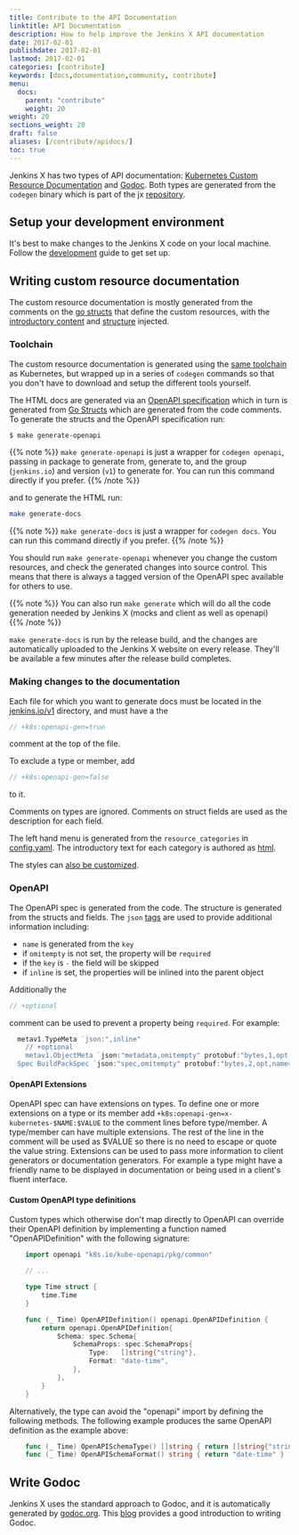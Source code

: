 ```yaml
---
title: Contribute to the API Documentation
linktitle: API Documentation
description: How to help improve the Jenkins X API documentation
date: 2017-02-01
publishdate: 2017-02-01
lastmod: 2017-02-01
categories: [contribute]
keywords: [docs,documentation,community, contribute]
menu:
  docs:
    parent: "contribute"
    weight: 20
weight: 20
sections_weight: 20
draft: false
aliases: [/contribute/apidocs/]
toc: true
---
```


Jenkins X has two types of API documentation: [Kubernetes Custom Resource Documentation](/apidocs) and [Godoc](https://godoc.org/github.com/jenkins-x/jx).
Both types are generated from the `codegen` binary which is part of the jx [repository](https://github.com/jenkins-x/jx).  

## Setup your development environment

It's best to make changes to the Jenkins X code on your local machine. Follow the [development](../development) guide 
to get set up.

## Writing custom resource documentation

The custom resource documentation is mostly generated from the comments on the [go structs](https://github.com/jenkins-x/jx/tree/master/pkg/apis/jenkins.io/v1) that define the custom resources, with the [introductory content](https://github.com/jenkins-x/jx/tree/master/docs/apidocs/static_includes) and [structure](https://github.com/jenkins-x/jx/blob/master/docs/apidocs/config.yaml) injected.

### Toolchain

The custom resource documentation is generated using the [same toolchain](https://kubernetes.io/docs/contribute/generate-ref-docs/kubernetes-api/) as Kubernetes, but wrapped up in a series of `codegen` commands so that you don't have to download and setup the different tools yourself.

The HTML docs are generated via an [OpenAPI specification](https://github.com/jenkins-x/jx/tree/master/docs/apidocs/openapi-spec) which in turn is generated from [Go Structs](https://github.com/jenkins-x/jx/tree/master/pkg/client/openapi) which are generated from the code comments.
To generate the structs and the OpenAPI specification run:
 
 ```bash
 $ make generate-openapi
 ```  
 
 {{% note %}}
 `make generate-openapi` is just a wrapper for `codegen openapi`, passing in package to generate from, generate to, and the group (`jenkins.io`) and version (`v1`) to generate for.
 You can run this command directly if you prefer.
 {{% /note %}} 
 
 and to generate the HTML run:
 
 ```bash
 make generate-docs
 ```

{{% note %}}
`make generate-docs` is just a wrapper for `codegen docs`. You can run this command directly if you prefer.
{{% /note %}}

You should run `make generate-openapi` whenever you change the custom resources, and check the generated changes into
 source control. This means that there is always a tagged version of the OpenAPI spec available for others to use.
 
{{% note %}}
You can also run `make generate` which will do all the code generation needed by Jenkins X (mocks and client as well 
as openapi)  
{{% /note %}}
 
 `make generate-docs` is run by the release build, and the changes are automatically uploaded to the Jenkins X 
 website on every release. They'll be available a few minutes after the release build completes.

### Making changes to the documentation

Each file for which you want to generate docs must be located in the [jenkins.io/v1](https://github.com/jenkins-x/jx/tree/master/pkg/apis/jenkins.io/v1) directory, and must have a the

```go
// +k8s:openapi-gen=true
```

comment at the top of the file.

To exclude a type or member, add

```go
// +k8s:openapi-gen=false
``` 

to it.

Comments on types are ignored. Comments on struct fields are used as the description for each field.

The left hand menu is generated from the `resource_categories` in [config.yaml](https://github.com/jenkins-x/jx/blob/master/docs/apidocs/config.yaml). The introductory text for each category is authored as
[html](https://github.com/jenkins-x/jx/tree/master/docs/apidocs/static_includes).

The styles can [also be customized](https://github.com/jenkins-x/jx/blob/master/docs/apidocs/static/stylesheet.css).

### OpenAPI

The OpenAPI spec is generated from the code. The structure is generated from the structs and fields. The `json` 
[tags](https://golang.org/pkg/encoding/json/#Marshal) are used to provide additional information including: 

* `name` is generated from the `key` 
* if `omitempty` is not set, the property will be `required`
* if the `key` is `-` the field will be skipped
* if `inline` is set, the properties will be inlined into the parent object


Additionally the 

```go
// +optional
```

comment can be used to prevent a property being `required`. For example:

```go
  metav1.TypeMeta `json:",inline"
	// +optional
	metav1.ObjectMeta `json:"metadata,omitempty" protobuf:"bytes,1,opt,name=metadata"`
  Spec BuildPackSpec `json:"spec,omitempty" protobuf:"bytes,2,opt,name=spec"`
```

#### OpenAPI Extensions

OpenAPI spec can have extensions on types. To define one or more extensions on a type or its member
add `+k8s:openapi-gen=x-kubernetes-$NAME:$VALUE` to the comment lines before type/member. A type/member can
have multiple extensions. The rest of the line in the comment will be used as $VALUE so there is no need to
escape or quote the value string. Extensions can be used to pass more information to client generators or
documentation generators. For example a type might have a friendly name to be displayed in documentation or
being used in a client's fluent interface.

#### Custom OpenAPI type definitions

Custom types which otherwise don't map directly to OpenAPI can override their
OpenAPI definition by implementing a function named "OpenAPIDefinition" with
the following signature:

```go
	import openapi "k8s.io/kube-openapi/pkg/common"

	// ...

	type Time struct {
		time.Time
	}

	func (_ Time) OpenAPIDefinition() openapi.OpenAPIDefinition {
		return openapi.OpenAPIDefinition{
			Schema: spec.Schema{
				SchemaProps: spec.SchemaProps{
					Type:   []string{"string"},
					Format: "date-time",
				},
			},
		}
	}
```

Alternatively, the type can avoid the "openapi" import by defining the following
methods. The following example produces the same OpenAPI definition as the
example above:

```go
    func (_ Time) OpenAPISchemaType() []string { return []string{"string"} }
    func (_ Time) OpenAPISchemaFormat() string { return "date-time" }
```

## Write Godoc

Jenkins X uses the standard approach to Godoc, and it is automatically generated by [godoc.org](http://godoc.org). 
This [blog](https://blog.golang.org/godoc-documenting-go-code) provides a good introduction to writing Godoc.
